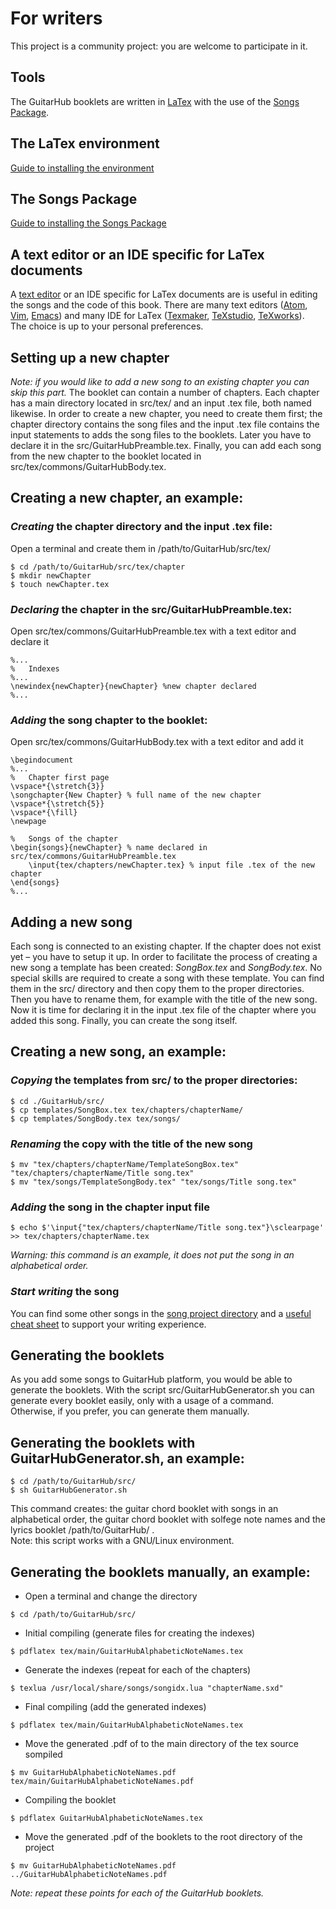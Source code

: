 # For writers
This project is a community project: you are welcome to participate in it.

## Tools
The GuitarHub booklets are written in [LaTex](https://www.latex-project.org/) with the use of the [Songs Package](http://songs.sourceforge.net/).

## The LaTex environment
[Guide to installing the environment](https://www.latex-project.org/get/)

## The Songs Package
[Guide to installing the Songs Package](http://songs.sourceforge.net/downloads.html)

## A text editor or an IDE specific for LaTex documents
A [text editor](https://en.wikipedia.org/wiki/Text_editor) or an IDE specific for LaTex documents are is useful in editing the songs and the code of this book.
There are many text editors ([Atom](https://atom.io/), [Vim](https://www.vim.org/), [Emacs](https://www.gnu.org/software/emacs/)) and many IDE for LaTex ([Texmaker](http://www.xm1math.net/texmaker/), [TeXstudio](https://sourceforge.net/projects/texstudio/), [TeXworks](https://www.tug.org/texworks/)).  
The choice is up to your personal preferences.

## Setting up a new chapter
*Note: if you would like to add a new song to an existing chapter you can skip this part.*
The booklet can contain a number of chapters. Each chapter has a main directory located in src/tex/ and an input .tex file, both named likewise. In order to create a new chapter, you need to create them first; the chapter directory contains the song files and the input .tex file contains the input statements to adds the song files to the booklets. Later you have to declare it in the src/GuitarHubPreamble.tex. Finally, you can add each song from the new chapter to the booklet located in src/tex/commons/GuitarHubBody.tex.
## Creating a new chapter, an example:
### *Creating* the chapter directory and the input .tex file:
Open a terminal and create them in /path/to/GuitarHub/src/tex/
```
$ cd /path/to/GuitarHub/src/tex/chapter
$ mkdir newChapter
$ touch newChapter.tex
```
### *Declaring* the chapter in the src/GuitarHubPreamble.tex:
Open src/tex/commons/GuitarHubPreamble.tex with a text editor and declare it
```
%...
%	Indexes
%...
\newindex{newChapter}{newChapter} %new chapter declared
%...
```
### *Adding* the song chapter to the booklet:
Open src/tex/commons/GuitarHubBody.tex with a text editor and add it
```
\begindocument
%...
%	Chapter first page
\vspace*{\stretch{3}}
\songchapter{New Chapter} % full name of the new chapter
\vspace*{\stretch{5}}
\vspace*{\fill}
\newpage

%	Songs of the chapter
\begin{songs}{newChapter} % name declared in src/tex/commons/GuitarHubPreamble.tex
	\input{tex/chapters/newChapter.tex} % input file .tex of the new chapter
\end{songs}
%...
```

## Adding a new song
Each song is connected to an existing chapter. If the chapter does not exist yet – you have to setup it up. In order to facilitate the process of creating a new song a template has been created: *SongBox.tex* and *SongBody.tex*. No special skills are required to create a song with these template. You can find them in the src/ directory and then copy them to the proper directories. Then you have to rename them, for example with the title of the new song. Now it is time for declaring it in the input .tex file of the chapter where you added this song. Finally, you can create the song itself.

## Creating a new song, an example:
### *Copying* the templates from src/ to the proper directories:
```
$ cd ./GuitarHub/src/
$ cp templates/SongBox.tex tex/chapters/chapterName/
$ cp templates/SongBody.tex tex/songs/
```
### *Renaming* the copy with the title of the new song
```
$ mv "tex/chapters/chapterName/TemplateSongBox.tex" "tex/chapters/chapterName/Title song.tex"
$ mv "tex/songs/TemplateSongBody.tex" "tex/songs/Title song.tex"
```
### *Adding* the song in the chapter input file
```
$ echo $'\input{"tex/chapters/chapterName/Title song.tex"}\sclearpage' >> tex/chapters/chapterName.tex
```
*Warning: this command is an example, it does not put the song in an alphabetical order.*

### *Start writing* the song
You can find some other songs in the [song project directory](https://github.com/PietroPrandini/GuitarHub/tree/master/src/tex/songs) and a [useful cheat sheet](https://github.com/PietroPrandini/GuitarHub/blob/master/CHEATSHEET.md) to support your writing experience.  

## Generating the booklets
As you add some songs to GuitarHub platform, you would be able to generate the booklets. With the script src/GuitarHubGenerator.sh you can generate every booklet easily, only with a usage of a command.   
Otherwise, if you prefer, you can generate them manually.
## Generating the booklets with GuitarHubGenerator.sh, an example:
```
$ cd /path/to/GuitarHub/src/
$ sh GuitarHubGenerator.sh
```
This command creates: the guitar chord booklet with songs in an alphabetical order, the guitar chord booklet with solfege note names and the lyrics booklet /path/to/GuitarHub/ .  
Note: this script works with a GNU/Linux environment.
## Generating the booklets manually, an example:
* Open a terminal and change the directory
```
$ cd /path/to/GuitarHub/src/
```
* Initial compiling (generate files for creating the indexes)
```
$ pdflatex tex/main/GuitarHubAlphabeticNoteNames.tex
```
* Generate the indexes (repeat for each of the chapters)
```
$ texlua /usr/local/share/songs/songidx.lua "chapterName.sxd"
```
* Final compiling (add the generated indexes)
```
$ pdflatex tex/main/GuitarHubAlphabeticNoteNames.tex
```
* Move the generated .pdf of to the main directory of the tex source sompiled
```
$ mv GuitarHubAlphabeticNoteNames.pdf tex/main/GuitarHubAlphabeticNoteNames.pdf
```
* Compiling the booklet
```
$ pdflatex GuitarHubAlphabeticNoteNames.tex
```
* Move the generated .pdf of the booklets to the root directory of the project
```
$ mv GuitarHubAlphabeticNoteNames.pdf ../GuitarHubAlphabeticNoteNames.pdf
```
*Note: repeat these points for each of the GuitarHub booklets.*  
